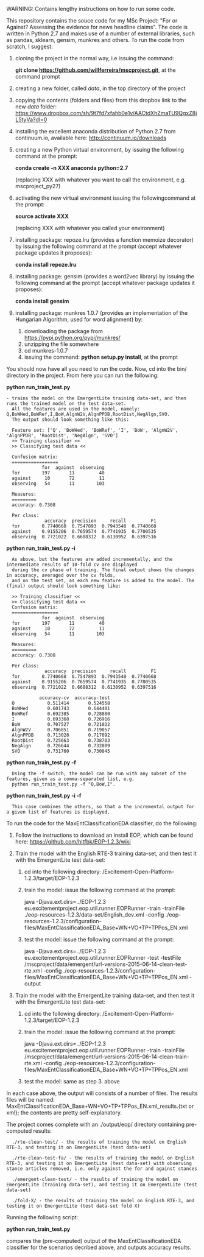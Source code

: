 WARNING: Contains lengthy instructions on how to run some code.

This repository contains the souce code for my MSc Project: "For or Against? Assessing the evidence for news headline claims". The code is written in Python 2.7 and makes use of a number of external libraries, such as pandas, sklearn, gensim, munkres and others. To run the code from scratch, I suggest:

1. cloning the project in the normal way, i.e issuing the command: 
      
      **git clone https://github.com/willferreira/mscproject.git**, at the command prompt

2. creating a new folder, called *data*,  in the top directory of the project
3. copying the contents (folders and files) from this dropbox link to the new *data* folder: https://www.dropbox.com/sh/9t7fd7xfahb0e1v/AACtdXhZmaTU9QgxZ8jL5tyVa?dl=0
4. installing the excellent anaconda distribution of Python 2.7 from continuum.io, available here: http://continuum.io/downloads 
5. creating a new Python virtual environment, by issuing the following command at the prompt:

      **conda create -n XXX anaconda python=2.7** 
   
   (replacing XXX with whatever you want to call the environment, e.g. mscproject_py27)
6. activating the new virtual environment issuing the followingcommand at the prompt:

      **source activate XXX** 
      
   (replacing XXX with whatever you called your environment)
7. installing package: repoze.lru (provides a function memoize decorator) by issuing the following command at the 
   prompt (accept whatever package updates it proposes):

      **conda install repoze.lru**
      
8. installing package: gensim (provides a word2vec library) by issuing the following command at the prompt 
   (accept whatever package updates it proposes):

      **conda install gensim**
      
9. installing package: munkres 1.0.7 (provides an implementation of the Hungarian Algorithm, used for word alignment) by:
    1. downloading the package from https://pypi.python.org/pypi/munkres/
    2. unzipping the file somewhere
    3. cd munkres-1.0.7
    4. issuing the command: **python setup.py install**, at the prompt

You should now have all you need to run the code. Now, cd into the bin/ directory in the project. From here you can run the following:

**python run_train_test.py**

    - trains the model on the EmergentLite training data-set, and then runs the trained model on the test data-set. 
      All the features are used in the model, namely: Q,BoWHed,BoWRef,I,BoW,AlgnW2V,AlgnPPDB,RootDist,NegAlgn,SVO. 
      The output should look something like this:
      
      Feature set: ['Q', 'BoWHed', 'BoWRef', 'I', 'BoW', 'AlgnW2V', 'AlgnPPDB', 'RootDist', 'NegAlgn', 'SVO']
      >> Training classifier <<
      >> Classifying test data <<
      
      Confusion matrix:
      =================
                 for  against  observing
      for        197       11         40
      against     10       72         11
      observing   54       11        103
      
      Measures:
      =========
      accuracy: 0.7308
      
      Per class:
                  accuracy  precision     recall         F1
      for        0.7740668  0.7547893  0.7943548  0.7740668
      against    0.9155206  0.7659574  0.7741935  0.7700535
      observing  0.7721022  0.6688312  0.6130952  0.6397516
      
**python run_train_test.py -i**

      As above, but the features are added incrementally, and the intermediate results of 10-fold cv are displayed 
      during the cv phase of training. The final output shows the changes in accuracy, averaged over the cv folds, 
      and on the test set, as each new feature is added to the model. The (final) output should look something like:
      
      >> Training classifier <<
      >> Classifying test data <<
      Confusion matrix:
      =================
                 for  against  observing
      for        197       11         40
      against     10       72         11
      observing   54       11        103
      
      Measures:
      =========
      accuracy: 0.7308
      
      Per class:
                  accuracy  precision     recall         F1
      for        0.7740668  0.7547893  0.7943548  0.7740668
      against    0.9155206  0.7659574  0.7741935  0.7700535
      observing  0.7721022  0.6688312  0.6130952  0.6397516
      
                accuracy-cv  accuracy-test
      Q            0.511414       0.524558
      BoWHed       0.601743       0.644401
      BoWRef       0.692385       0.728880
      I            0.693368       0.726916
      BoW          0.707527       0.721022
      AlgnW2V      0.706851       0.719057
      AlgnPPDB     0.713028       0.717092
      RootDist     0.725663       0.738703
      NegAlgn      0.726644       0.732809
      SVO          0.731760       0.730845
      
**python run_train_test.py -f <command-separated list of feaures>**

      Using the -f switch, the model can be run with any subset of the features, given as a comma-separated list, e.g.
      python run_train_test.py -f "Q,BoW,I".
      
**python run_train_test.py -i -f <command-separated list of feaures>**

      This case combines the others, so that a the incremental output for a given list of features is displayed.

To run the code for the MaxEntClassificationEDA classifier, do the following:

1. Follow the instructions to download an install EOP, which can be found here: https://github.com/hltfbk/EOP-1.2.3/wiki
2. Train the model with the English RTE-3 training data-set, and then test it with the EmergentLite test data-set: 

      1. cd into the following directory: <where you installed EOP>/Excitement-Open-Platform-1.2.3/target/EOP-1.2.3
      2. train the model: issue the following command at the prompt:
      
            java -Djava.ext.dirs=../EOP-1.2.3 eu.excitementproject.eop.util.runner.EOPRunner -train -trainFile ./eop-resources-1.2.3/data-set/English_dev.xml -config ./eop-resources-1.2.3/configuration-files/MaxEntClassificationEDA_Base+WN+VO+TP+TPPos_EN.xml
            
      3. test the model: issue the following command at the prompt:
      
            java -Djava.ext.dirs=../EOP-1.2.3 eu.excitementproject.eop.util.runner.EOPRunner -test -testFile <path to where mscproject was cloned>/mscproject/data/emergent/url-versions-2015-06-14-clean-test-rte.xml -config ./eop-resources-1.2.3/configuration-files/MaxEntClassificationEDA_Base+WN+VO+TP+TPPos_EN.xml -output <where you want the output to go>
            
3. Train the model with the EmergentLite training data-set, and then test it with the EmergentLite test data-set:

      1. cd into the following directory: <where you installed EOP>/Excitement-Open-Platform-1.2.3/target/EOP-1.2.3
      2. train the model: issue the following command at the prompt:
      
            java -Djava.ext.dirs=../EOP-1.2.3 eu.excitementproject.eop.util.runner.EOPRunner -train -trainFile <path to where mscproject was cloned>/mscproject/data/emergent/url-versions-2015-06-14-clean-train-rte.xml -config ./eop-resources-1.2.3/configuration-files/MaxEntClassificationEDA_Base+WN+VO+TP+TPPos_EN.xml
            
      3. test the model: same as step 3. above
      
In each case above, the output will consists of a number of files. The results files will be named: MaxEntClassificationEDA_Base+WN+VO+TP+TPPos_EN.xml_results.{txt or xml}; the contents are pretty self-explanatory.

The project comes complete with an ./output/eop/ directory containing pre-computed results:

      ./rte-clean-test/ - the results of training the model on English RTE-3, and testing it on EmergentLite (test data-set)
      
      ./rte-clean-test-fa/ - the results of training the model on English RTE-3, and testing it on EmergentLite (test data-set) with observing stance articles removed, i.e. only against the for and against stances
      
      ./emergent-clean-test/ - the results of training the model on EmergentLite (training data-set), and testing it on EmergentLite (test data-set)
      
      ./fold-X/ - the results of training the model on English RTE-3, and testing it on EmergentLite (test data-set fold X)
      
Running the following script:

**python run_train_test.py**

compares the (pre-computed) output of the MaxEntClassificationEDA classifier for the scenarios decribed above, and outputs accuracy results.

      






